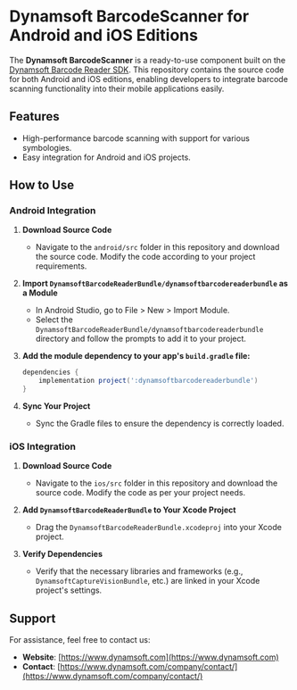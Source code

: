 # Dynamsoft BarcodeScanner for Android and iOS Editions  

The **Dynamsoft BarcodeScanner** is a ready-to-use component built on the [Dynamsoft Barcode Reader SDK](https://www.dynamsoft.com/barcode-reader/overview/). This repository contains the source code for both Android and iOS editions, enabling developers to integrate barcode scanning functionality into their mobile applications easily.  

## Features  

- High-performance barcode scanning with support for various symbologies.  
- Easy integration for Android and iOS projects.  

## How to Use  

### **Android Integration**  

1. **Download Source Code**  
   - Navigate to the `android/src` folder in this repository and download the source code. Modify the code according to your project requirements.  

2. **Import `DynamsoftBarcodeReaderBundle/dynamsoftbarcodereaderbundle` as a Module**
   - In Android Studio, go to File > New > Import Module.
   - Select the `DynamsoftBarcodeReaderBundle/dynamsoftbarcodereaderbundle` directory and follow the prompts to add it to your project.

3. **Add the module dependency to your app's `build.gradle` file:**  

     ```groovy
     dependencies {
         implementation project(':dynamsoftbarcodereaderbundle')
     }
     ```

4. **Sync Your Project**  
   - Sync the Gradle files to ensure the dependency is correctly loaded.  

### **iOS Integration**  

1. **Download Source Code**  
   - Navigate to the `ios/src` folder in this repository and download the source code. Modify the code as per your project needs.  

2. **Add `DynamsoftBarcodeReaderBundle` to Your Xcode Project**  
   - Drag the `DynamsoftBarcodeReaderBundle.xcodeproj` into your Xcode project.

3. **Verify Dependencies**  
   - Verify that the necessary libraries and frameworks (e.g., `DynamsoftCaptureVisionBundle`, etc.) are linked in your Xcode project's settings.  

## Support  

For assistance, feel free to contact us:  

- **Website**: [https://www.dynamsoft.com](https://www.dynamsoft.com)  
- **Contact**: [https://www.dynamsoft.com/company/contact/](https://www.dynamsoft.com/company/contact/)  
